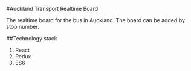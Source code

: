 #Auckland Transport Realtime Board

The realtime board for the bus in Auckland. The board can be added by stop number.

##Technology stack

1. React
2. Redux
3. ES6
